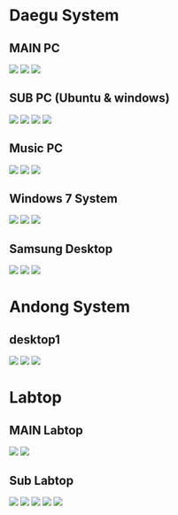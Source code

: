 
# Daegu System

## MAIN PC
<a href="https://img.shields.io/badge/AMD-Ryzen_5_5600X-ED1C24?style=for-the-badge&logo=amd&logoColor=white"><img src="https://img.shields.io/badge/AMD-Ryzen_5_5600X-ED1C24?style=for-the-badge&logo=amd&logoColor=white"/></a>
<a href="https://img.shields.io/badge/NVIDIA-RTX3080-76B900?style=for-the-badge&logo=nvidia&logoColor=white"><img src="https://img.shields.io/badge/NVIDIA-RTX3080-76B900?style=for-the-badge&logo=nvidia&logoColor=white"/></a>
<img src="https://img.shields.io/badge/Windows_10-003399?style=for-the-badge&logo=windows-10&logoColor=white"/></a>
## SUB PC (Ubuntu & windows)
<img src="https://img.shields.io/badge/Intel-Core_i5_2500-0071C5?style=for-the-badge&logo=intel&logoColor=white"/></a>
<a href="https://img.shields.io/badge/NVIDIA-GTX960-76B900?style=for-the-badge&logo=nvidia&logoColor=white"><img src="https://img.shields.io/badge/NVIDIA-GTX960-76B900?style=for-the-badge&logo=nvidia&logoColor=white"/></a>
<img src="https://img.shields.io/badge/Windows_10-003399?style=for-the-badge&logo=windows-10&logoColor=white"/></a>
<img src="https://img.shields.io/badge/Ubuntu-E95420?style=for-the-badge&logo=ubuntu&logoColor=white"/></a>
## Music PC
<img src="https://img.shields.io/badge/Intel-Core_i3_6100-0071C5?style=for-the-badge&logo=intel&logoColor=white"/></a>
<a href="https://img.shields.io/badge/NVIDIA-GTX650ti-76B900?style=for-the-badge&logo=nvidia&logoColor=white"><img src="https://img.shields.io/badge/NVIDIA-GTX650ti-76B900?style=for-the-badge&logo=nvidia&logoColor=white"/></a>
<img src="https://img.shields.io/badge/Windows_10-003399?style=for-the-badge&logo=windows-10&logoColor=white"/></a>
## Windows 7 System
<img src="https://img.shields.io/badge/Intel-Core_i5_2500-0071C5?style=for-the-badge&logo=intel&logoColor=white"/></a>
<img src="https://img.shields.io/badge/Intel-HD_Graphics2000-0071C5?style=for-the-badge&logo=intel&logoColor=white"/></a>
<img src="https://img.shields.io/badge/Windows_7-003399?style=for-the-badge&logo=windows-7&logoColor=white"/></a>

## Samsung Desktop
<img src="https://img.shields.io/badge/Intel-Core_i5_2400-0071C5?style=for-the-badge&logo=intel&logoColor=white"/></a>
<a href="https://img.shields.io/badge/NVIDIA-GT520-76B900?style=for-the-badge&logo=nvidia&logoColor=white"><img src="https://img.shields.io/badge/NVIDIA-GT520-76B900?style=for-the-badge&logo=nvidia&logoColor=white"/></a>
<img src="https://img.shields.io/badge/Windows_10-003399?style=for-the-badge&logo=windows-10&logoColor=white"/></a>

# Andong System

## desktop1
<img src="https://img.shields.io/badge/Intel-Core_i3_4th-0071C5?style=for-the-badge&logo=intel&logoColor=white"/></a>
<img src="https://img.shields.io/badge/Intel-HD_Graphics4400-0071C5?style=for-the-badge&logo=intel&logoColor=white"/></a>
<img src="https://img.shields.io/badge/Windows_10-003399?style=for-the-badge&logo=windows-10&logoColor=white"/></a>

# Labtop

## MAIN Labtop
<img src="https://img.shields.io/badge/Apple-MacBook_Pro_13_TouchBar_2020-999999?style=for-the-badge&logo=apple&logoColor=white"/></a>
<img src="https://img.shields.io/badge/Apple-MacBook_Air_13_2017-999999?style=for-the-badge&logo=apple&logoColor=white"/></a>

## Sub Labtop
<img src="https://img.shields.io/badge/ASUS-Zenbook_M513U-0078D6?style=for-the-badge&logo=windows&logoColor=white"/></a> <img src="https://img.shields.io/badge/LG-Ultrabook_GT-0078D6?style=for-the-badge&logo=windows&logoColor=white"/></a> <img src="https://img.shields.io/badge/LG-TebBook-0078D6?style=for-the-badge&logo=windows&logoColor=white"/></a> <img src="https://img.shields.io/badge/Samsung-SENS_P330-0078D6?style=for-the-badge&logo=windows&logoColor=white"/></a> <img src="https://img.shields.io/badge/Samsung-SENS_X170-0078D6?style=for-the-badge&logo=windows&logoColor=white"/></a>



